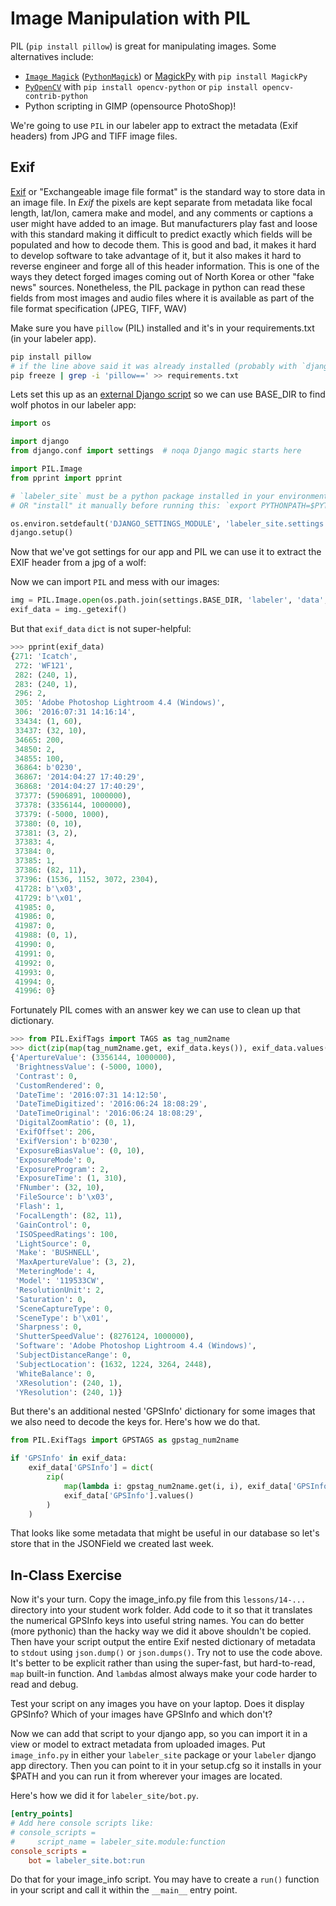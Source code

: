 # Image Manipulation with PIL

PIL (`pip install pillow`) is great for manipulating images.
Some alternatives include:

- [`Image Magick`](http://www.imagemagick.org/script/index.php) ([`PythonMagick`](http://www.imagemagick.org/download/python/)) or [MagickPy](https://pypi.python.org/pypi/MagickPy) with `pip install MagickPy`
- [`PyOpenCV`](https://pypi.python.org/pypi/opencv-python) with `pip install opencv-python` or `pip install opencv-contrib-python`
- Python scripting in GIMP (opensource PhotoShop)!

We're going to use `PIL` in our labeler app to extract the metadata (Exif headers) from JPG and TIFF image files. 

## Exif

[Exif](https://en.wikipedia.org/wiki/Exchangeable_image_file_format) or "Exchangeable image file format" is the standard way to store data in an image file.
In *Exif* the pixels are kept separate from metadata like focal length, lat/lon, camera make and model, and any comments or captions a user might have added to an image.
But manufacturers play fast and loose with this standard making it difficult to predict exactly which fields will be populated and how to decode them.
This is good and bad, it makes it hard to develop software to take advantage of it, but it also makes it hard to reverse engineer and forge all of this header information.
This is one of the ways they detect forged images coming out of North Korea or other "fake news" sources.
Nonetheless, the PIL package in python can read these fields from most images and audio files where it is available as part of the file format specification (JPEG, TIFF, WAV)

Make sure you have `pillow` (PIL) installed and it's in your requirements.txt (in your labeler app).

```bash
pip install pillow
# if the line above said it was already installed (probably with `django_extensions`) then you don't need to do this:
pip freeze | grep -i 'pillow==' >> requirements.txt
```

Lets set this up as an [external Django script](django-scripts.md) so we can use BASE_DIR to find wolf photos in our labeler app:

```python
import os

import django
from django.conf import settings  # noqa Django magic starts here

import PIL.Image
from pprint import pprint

# `labeler_site` must be a python package installed in your environment (virtualenv)
# OR "install" it manually before running this: `export PYTHONPATH=$PYTHONPATH:/path/to/labeler_site_basedir/`

os.environ.setdefault('DJANGO_SETTINGS_MODULE', 'labeler_site.settings')
django.setup()
```

Now that we've got settings for our app and PIL we can use it to extract the EXIF header from a jpg of a wolf:


Now we can import `PIL` and mess with our images:


```python
img = PIL.Image.open(os.path.join(settings.BASE_DIR, 'labeler', 'data', 'SUNP0254.jpg'))
exif_data = img._getexif()
```

But that `exif_data` `dict` is not super-helpful:

```python
>>> pprint(exif_data)
{271: 'Icatch',
 272: 'WF121',
 282: (240, 1),
 283: (240, 1),
 296: 2,
 305: 'Adobe Photoshop Lightroom 4.4 (Windows)',
 306: '2016:07:31 14:16:14',
 33434: (1, 60),
 33437: (32, 10),
 34665: 200,
 34850: 2,
 34855: 100,
 36864: b'0230',
 36867: '2014:04:27 17:40:29',
 36868: '2014:04:27 17:40:29',
 37377: (5906891, 1000000),
 37378: (3356144, 1000000),
 37379: (-5000, 1000),
 37380: (0, 10),
 37381: (3, 2),
 37383: 4,
 37384: 0,
 37385: 1,
 37386: (82, 11),
 37396: (1536, 1152, 3072, 2304),
 41728: b'\x03',
 41729: b'\x01',
 41985: 0,
 41986: 0,
 41987: 0,
 41988: (0, 1),
 41990: 0,
 41991: 0,
 41992: 0,
 41993: 0,
 41994: 0,
 41996: 0}
```

Fortunately PIL comes with an answer key we can use to clean up that dictionary.

```python
>>> from PIL.ExifTags import TAGS as tag_num2name
>>> dict(zip(map(tag_num2name.get, exif_data.keys()), exif_data.values()))
{'ApertureValue': (3356144, 1000000),
 'BrightnessValue': (-5000, 1000),
 'Contrast': 0,
 'CustomRendered': 0,
 'DateTime': '2016:07:31 14:12:50',
 'DateTimeDigitized': '2016:06:24 18:08:29',
 'DateTimeOriginal': '2016:06:24 18:08:29',
 'DigitalZoomRatio': (0, 1),
 'ExifOffset': 206,
 'ExifVersion': b'0230',
 'ExposureBiasValue': (0, 10),
 'ExposureMode': 0,
 'ExposureProgram': 2,
 'ExposureTime': (1, 310),
 'FNumber': (32, 10),
 'FileSource': b'\x03',
 'Flash': 1,
 'FocalLength': (82, 11),
 'GainControl': 0,
 'ISOSpeedRatings': 100,
 'LightSource': 0,
 'Make': 'BUSHNELL',
 'MaxApertureValue': (3, 2),
 'MeteringMode': 4,
 'Model': '119533CW',
 'ResolutionUnit': 2,
 'Saturation': 0,
 'SceneCaptureType': 0,
 'SceneType': b'\x01',
 'Sharpness': 0,
 'ShutterSpeedValue': (8276124, 1000000),
 'Software': 'Adobe Photoshop Lightroom 4.4 (Windows)',
 'SubjectDistanceRange': 0,
 'SubjectLocation': (1632, 1224, 3264, 2448),
 'WhiteBalance': 0,
 'XResolution': (240, 1),
 'YResolution': (240, 1)}
```

But there's an additional nested 'GPSInfo' dictionary for some images that we also need to decode the keys for.
Here's how we do that.

```python
from PIL.ExifTags import GPSTAGS as gpstag_num2name

if 'GPSInfo' in exif_data:
    exif_data['GPSInfo'] = dict(
        zip(
            map(lambda i: gpstag_num2name.get(i, i), exif_data['GPSInfo'].keys()),
            exif_data['GPSInfo'].values()
        )
    )
```

That looks like some metadata that might be useful in our database so let's store that in the JSONField we created last week.

## In-Class Exercise

Now it's your turn.
Copy the image_info.py file from this `lessons/14-...` directory into your student work folder.
Add code to it so that it translates the numerical GPSInfo keys into useful string names.
You can do better (more pythonic) than the hacky way we did it above shouldn't be copied.
Then have your script output the entire Exif nested dictionary of metadata to `stdout` using `json.dump()` or `json.dumps()`.
Try not to use the code above.
It's better to be explicit rather than using the super-fast, but hard-to-read, `map` built-in function.
And `lambda`s almost always make your code harder to read and debug.

Test your script on any images you have on your laptop.
Does it display GPSInfo?
Which of your images have GPSInfo and which don't?

Now we can add that script to your django app, so you can import it in a view or model to extract metadata from uploaded images.
Put `image_info.py` in either your `labeler_site` package or your `labeler` django app directory.
Then you can point to it in your setup.cfg so it installs in your $PATH and you can run it from wherever your images are located.

Here's how we did it for `labeler_site/bot.py`.

```ini
[entry_points]
# Add here console scripts like:
# console_scripts =
#     script_name = labeler_site.module:function
console_scripts =
    bot = labeler_site.bot:run
```

Do that for your image_info script.
You may have to create a `run()` function in your script and call it within the `__main__` entry point.
